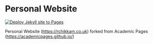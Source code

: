 
# Personal Website

[![Deploy Jekyll site to Pages](https://github.com/chikro1/Personal-Website/actions/workflows/jekyll.yml/badge.svg)](https://github.com/chikro1/Personal-Website/actions/workflows/jekyll.yml)

Personal Website (https://rchikkam.co.uk) forked from Academic Pages (https://academicpages.github.io/)
